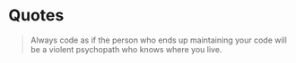 # Quotes
> Always code as if the person who ends up maintaining your code will be a violent psychopath who knows where you live.
